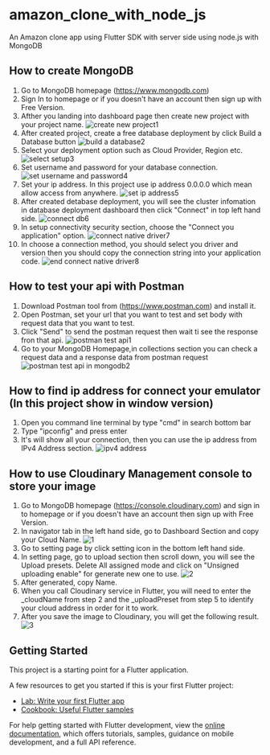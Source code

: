 # amazon_clone_with_node_js

An Amazon clone app using Flutter SDK with server side using node.js with MongoDB

## How to create MongoDB
1. Go to MongoDB homepage (https://www.mongodb.com)
2. Sign In to homepage or if you doesn't have an account then sign up with Free Version.
3. Afther you landing into dashboard page then create new project with your project name.
![create new project1](https://user-images.githubusercontent.com/66944039/215253561-8ab9ef59-5bcc-4808-baa6-5a179f99ea84.png)
4. After created project, create a free database deployment by click Build a Database button
![build a database2](https://user-images.githubusercontent.com/66944039/215253651-a20ac795-1888-4e99-8f64-5fcfd12c9ee4.png)
5. Select your deployment option such as Cloud Provider, Region etc.
![select setup3](https://user-images.githubusercontent.com/66944039/215253759-0b972566-6ee2-48ab-9900-da378b8a7261.png)
6. Set username and password for your database connection.
![set username and password4](https://user-images.githubusercontent.com/66944039/215253788-1aae653f-6ed7-4a59-82d3-27a563873b1e.jpg)
7. Set your ip address. In this project use ip address 0.0.0.0 which mean allow access from anywhere.
![set ip address5](https://user-images.githubusercontent.com/66944039/215253812-778f2eca-357a-4602-acd4-6f66610eafcc.jpg)
8. After created detabase deployment, you will see the cluster infomation in database deployment dashboard then click "Connect" in top left hand side.
![connect db6](https://user-images.githubusercontent.com/66944039/215254025-090b32e7-c573-43be-872f-6969f621dbcb.png)
9. In setup connectivity security section, choose the "Connect you application" option.
![connect native driver7](https://user-images.githubusercontent.com/66944039/215254074-b9b352bd-7afd-4dca-b900-37e768905a9d.jpg)
10. In choose a connection method, you should select you driver and version then you should copy the connection string into your application code.
![end connect native driver8](https://user-images.githubusercontent.com/66944039/215254133-e117470b-ab2a-42f9-b830-1fa6a7f9c02f.jpg)

## How to test your api with Postman
1. Download Postman tool from (https://www.postman.com) and install it.
2. Open Postman, set your url that you want to test and set body with request data that you want to test.
3. Click "Send" to send the postman request then wait ti see the response fron that api.
![postman test api1](https://user-images.githubusercontent.com/66944039/215254263-d3c2b090-6bb5-4413-a6b9-8da6b772a7e7.png)
4. Go to your MongoDB Homepage,in collections section you can check a request data and a response data from postman request
![postman test api in mongodb2](https://user-images.githubusercontent.com/66944039/215254328-21ecfaeb-2f52-47ac-905f-3a9ce2bb67a7.png)

## How to find ip address for connect your emulator (In this project show in window version)
1. Open you command line terminal by type "cmd" in search bottom bar
2. Type "ipconfig" and press enter
3. It's will show all your connection, then you can use the ip address from IPv4 Address section.
![ipv4 address](https://user-images.githubusercontent.com/66944039/215255667-092eca1e-b5e3-4d61-be77-b731638e260f.jpg)

## How to use Cloudinary Management console to store your image
1. Go to MongoDB homepage (https://console.cloudinary.com) and sign in to homepage or if you doesn't have an account then sign up with Free Version.
2. In navigator tab in the left hand side, go to Dashboard Section and copy your Cloud Name.
![1](https://user-images.githubusercontent.com/66944039/216362970-af41813c-e7f8-4ab8-bfb2-5e4b9c38212e.jpg)
3. Go to setting page by click setting icon in the bottom left hand side. 
4. In setting page, go to upload section then scroll down, you will see the Upload presets. Delete All assigned mode and click on "Unsigned uploading enable" for generate new one to use.
![2](https://user-images.githubusercontent.com/66944039/216363928-e0de81ea-d4ed-4538-b6be-5425638a9ec6.jpg)
5. After generated, copy Name.
6. When you call Cloudinary service in Flutter, you will need to enter the _cloudName from step 2 and the _uploadPreset from step 5 to identify your cloud address in order for it to work.
7. After you save the image to Cloudinary, you will get the following result.
![3](https://user-images.githubusercontent.com/66944039/216365301-d78295d1-5470-4f54-82e2-340759120459.jpg)


## Getting Started

This project is a starting point for a Flutter application.

A few resources to get you started if this is your first Flutter project:

- [Lab: Write your first Flutter app](https://docs.flutter.dev/get-started/codelab)
- [Cookbook: Useful Flutter samples](https://docs.flutter.dev/cookbook)

For help getting started with Flutter development, view the
[online documentation](https://docs.flutter.dev/), which offers tutorials,
samples, guidance on mobile development, and a full API reference.
